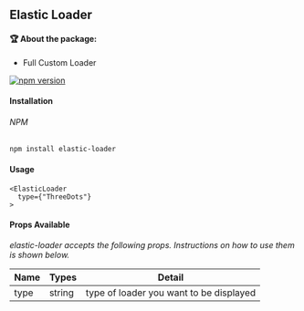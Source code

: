 ## Elastic Loader

#### :trophy: About the package:
  - Full Custom Loader

[![npm version](https://badge.fury.io/js/elastic-loader.svg)](//npmjs.com/package/elastic-loader)

#### Installation

###### NPM
```
npm install elastic-loader
```

#### Usage

```
<ElasticLoader
  type={"ThreeDots"}
>
```

#### Props Available
*elastic-loader accepts the following props. Instructions on how to use them is shown below.*

| Name | Types | Detail |
| ------------- |-------------|-------------|
| type | string | type of loader you want to be displayed |